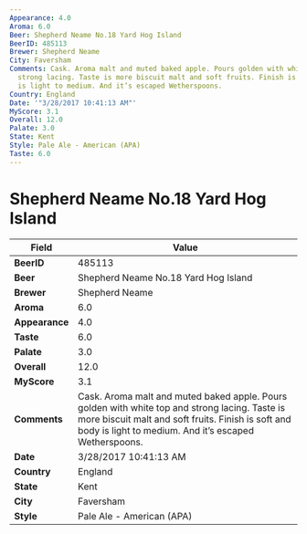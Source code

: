 ```yaml
---
Appearance: 4.0
Aroma: 6.0
Beer: Shepherd Neame No.18 Yard Hog Island
BeerID: 485113
Brewer: Shepherd Neame
City: Faversham
Comments: Cask. Aroma malt and muted baked apple. Pours golden with white top and
  strong lacing. Taste is more biscuit malt and soft fruits. Finish is soft and body
  is light to medium. And it’s escaped Wetherspoons.
Country: England
Date: '"3/28/2017 10:41:13 AM"'
MyScore: 3.1
Overall: 12.0
Palate: 3.0
State: Kent
Style: Pale Ale - American (APA)
Taste: 6.0
---
```


# Shepherd Neame No.18 Yard Hog Island

| Field         | Value |
|---------------|-------|
| **BeerID** | 485113 |
| **Beer** | Shepherd Neame No.18 Yard Hog Island |
| **Brewer** | Shepherd Neame |
| **Aroma** | 6.0 |
| **Appearance** | 4.0 |
| **Taste** | 6.0 |
| **Palate** | 3.0 |
| **Overall** | 12.0 |
| **MyScore** | 3.1 |
| **Comments** | Cask. Aroma malt and muted baked apple. Pours golden with white top and strong lacing. Taste is more biscuit malt and soft fruits. Finish is soft and body is light to medium. And it’s escaped Wetherspoons. |
| **Date** | 3/28/2017 10:41:13 AM |
| **Country** | England |
| **State** | Kent |
| **City** | Faversham |
| **Style** | Pale Ale - American (APA) |
